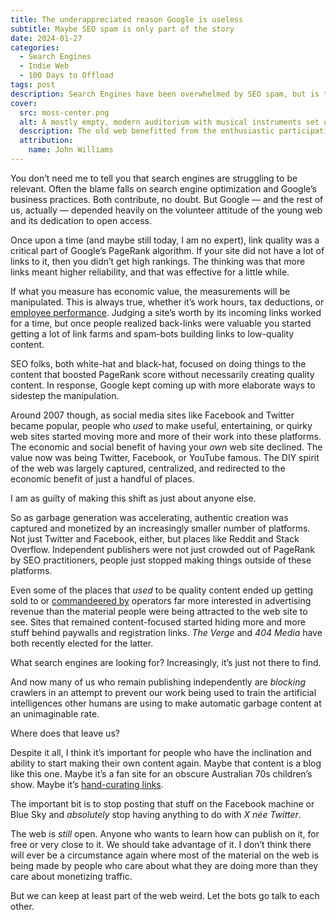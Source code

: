 ```yaml
---
title: The underappreciated reason Google is useless
subtitle: Maybe SEO spam is only part of the story
date: 2024-01-27
categories:
  - Search Engines
  - Indie Web
  - 100 Days to Offload
tags: post
description: Search Engines have been overwhelmed by SEO spam, but is the struggling open web part of the problem?
cover:
  src: moss-center.png
  alt: A mostly empty, modern auditorium with musical instruments set up on the stage. The picture has been taken from the balcony. Small box seats are visible to either side. A screen on stage promotes details of the NPR show Mountain Stage
  description: The old web benefitted from the enthusiastic participation of many people, but the social media era has redirected much of that energy elsewhere.
  attribution:
    name: John Williams
---
```


You don’t need me to tell you that search engines are struggling to be relevant. Often the blame falls on search engine optimization and Google’s business practices. Both contribute, no doubt. But Google — and the rest of us, actually — depended heavily on the volunteer attitude of the young web and its dedication to open access.

Once upon a time (and maybe still today, I am no expert), link quality was a critical part of Google’s PageRank algorithm. If your site did not have a lot of links to it, then you didn’t get high rankings. The thinking was that more links meant higher reliability, and that was effective for a little while.

If what you measure has economic value, the measurements will be manipulated. This is always true, whether it’s work hours, tax deductions, or [employee performance](https://hbr.org/2019/09/dont-let-metrics-undermine-your-business). Judging a site’s worth by its incoming links worked for a time, but once people realized back-links were valuable you started getting a lot of link farms and spam-bots building links to low-quality content.

SEO folks, both white-hat and black-hat, focused on doing things to the content that boosted PageRank score without necessarily creating quality content. In response, Google kept coming up with more elaborate ways to sidestep the manipulation.

Around 2007 though, as social media sites like Facebook and Twitter became popular, people who _used_ to make useful, entertaining, or quirky web sites started moving more and more of their work into these platforms. The economic and social benefit of having your _own_ web site declined. The value now was being Twitter, Facebook, or YouTube famous. The DIY spirit of the web was largely captured, centralized, and redirected to the economic benefit of just a handful of places.

I am as guilty of making this shift as just about anyone else.

So as garbage generation was accelerating, authentic creation was captured and monetized by an increasingly smaller number of platforms. Not just Twitter and Facebook, either, but places like Reddit and Stack Overflow. Independent publishers were not just crowded out of PageRank by SEO practitioners, people just stopped making things outside of these platforms.

Even some of the places that _used_ to be quality content ended up getting sold to or [commandeered by](https://www.businessinsider.com/the-hairpin-blog-ai-spam-content-farm-cybersquatting-2024-1?op=1) operators far more interested in advertising revenue than the material people were being attracted to the web site to see. Sites that remained content-focused started hiding more and more stuff behind paywalls and registration links. _The Verge_ and _404 Media_ have both recently elected for the latter.

What search engines are looking for? Increasingly, it’s just not there to find.

And now many of us who remain publishing independently are _blocking_ crawlers in an attempt to prevent our work being used to train the artificial intelligences other humans are using to make automatic garbage content at an unimaginable rate.

Where does that leave us?

Despite it all, I think it’s important for people who have the inclination and ability to start making their own content again. Maybe that content is a blog like this one. Maybe it’s a fan site for an obscure Australian 70s children’s show. Maybe it’s [hand-curating links](https://jackyan.com/blog/2023/09/bring-back-the-human-curated-web-directory/).

The important bit is to stop posting that stuff on the Facebook machine or Blue Sky and _absolutely_ stop having anything to do with _X née Twitter_.

The web is _still_ open. Anyone who wants to learn how can publish on it, for free or very close to it. We should take advantage of it. I don’t think there will ever be a circumstance again where most of the material on the web is being made by people who care about what they are doing more than they care about monetizing traffic.

But we can keep at least part of the web weird. Let the bots go talk to each other.
